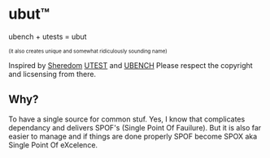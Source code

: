 # ubut&trade;
ubench + utests = ubut

<font size="1">(it also creates unique and somewhat ridiculously sounding name)</font>

Inspired by [Sheredom](https://twitter.com/sheredom) [UTEST](https://github.com/sheredom/utest.h) and [UBENCH](https://github.com/sheredom/ubench.h)
Please respect the copyright and licsensing from there.

## Why?

To have a single source for common stuf.  Yes, I know that complicates dependancy and delivers SPOF's (Single Point Of Fauilure). But it is also far easier to manage and if things are done properly SPOF become SPOX aka Single Point Of eXcelence.
